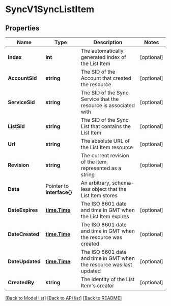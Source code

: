 # SyncV1SyncListItem

## Properties

Name | Type | Description | Notes
------------ | ------------- | ------------- | -------------
**Index** | **int** | The automatically generated index of the List Item |[optional] 
**AccountSid** | **string** | The SID of the Account that created the resource |[optional] 
**ServiceSid** | **string** | The SID of the Sync Service that the resource is associated with |[optional] 
**ListSid** | **string** | The SID of the Sync List that contains the List Item |[optional] 
**Url** | **string** | The absolute URL of the List Item resource |[optional] 
**Revision** | **string** | The current revision of the item, represented as a string |[optional] 
**Data** | Pointer to **interface{}** | An arbitrary, schema-less object that the List Item stores |
**DateExpires** | [**time.Time**](time.Time.md) | The ISO 8601 date and time in GMT when the List Item expires |[optional] 
**DateCreated** | [**time.Time**](time.Time.md) | The ISO 8601 date and time in GMT when the resource was created |[optional] 
**DateUpdated** | [**time.Time**](time.Time.md) | The ISO 8601 date and time in GMT when the resource was last updated |[optional] 
**CreatedBy** | **string** | The identity of the List Item's creator |[optional] 

[[Back to Model list]](../README.md#documentation-for-models) [[Back to API list]](../README.md#documentation-for-api-endpoints) [[Back to README]](../README.md)


